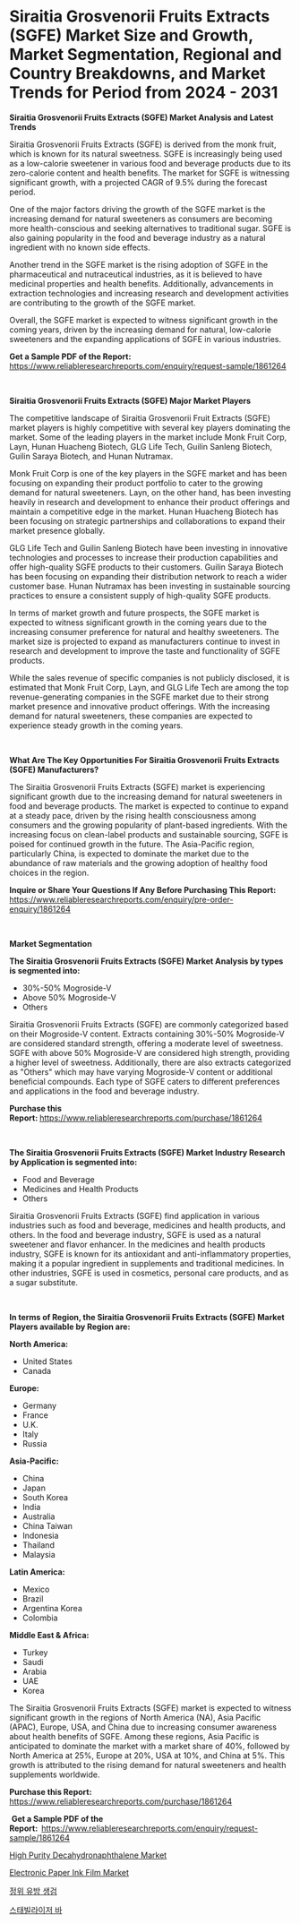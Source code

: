 <p><h1>Siraitia Grosvenorii Fruits Extracts (SGFE) Market Size and Growth, Market Segmentation, Regional and Country Breakdowns, and Market Trends for Period from 2024 -  2031</h1></p><p><strong>Siraitia Grosvenorii Fruits Extracts (SGFE) Market Analysis and Latest Trends</strong></p>
<p><p>Siraitia Grosvenorii Fruits Extracts (SGFE) is derived from the monk fruit, which is known for its natural sweetness. SGFE is increasingly being used as a low-calorie sweetener in various food and beverage products due to its zero-calorie content and health benefits. The market for SGFE is witnessing significant growth, with a projected CAGR of 9.5% during the forecast period.</p><p>One of the major factors driving the growth of the SGFE market is the increasing demand for natural sweeteners as consumers are becoming more health-conscious and seeking alternatives to traditional sugar. SGFE is also gaining popularity in the food and beverage industry as a natural ingredient with no known side effects.</p><p>Another trend in the SGFE market is the rising adoption of SGFE in the pharmaceutical and nutraceutical industries, as it is believed to have medicinal properties and health benefits. Additionally, advancements in extraction technologies and increasing research and development activities are contributing to the growth of the SGFE market.</p><p>Overall, the SGFE market is expected to witness significant growth in the coming years, driven by the increasing demand for natural, low-calorie sweeteners and the expanding applications of SGFE in various industries.</p></p>
<p><strong>Get a Sample PDF of the Report:&nbsp;</strong> <a href="https://www.reliableresearchreports.com/enquiry/request-sample/1861264">https://www.reliableresearchreports.com/enquiry/request-sample/1861264</a></p>
<p>&nbsp;</p>
<p><strong>Siraitia Grosvenorii Fruits Extracts (SGFE) Major Market Players</strong></p>
<p><p>The competitive landscape of Siraitia Grosvenorii Fruit Extracts (SGFE) market players is highly competitive with several key players dominating the market. Some of the leading players in the market include Monk Fruit Corp, Layn, Hunan Huacheng Biotech, GLG Life Tech, Guilin Sanleng Biotech, Guilin Saraya Biotech, and Hunan Nutramax.</p><p>Monk Fruit Corp is one of the key players in the SGFE market and has been focusing on expanding their product portfolio to cater to the growing demand for natural sweeteners. Layn, on the other hand, has been investing heavily in research and development to enhance their product offerings and maintain a competitive edge in the market. Hunan Huacheng Biotech has been focusing on strategic partnerships and collaborations to expand their market presence globally.</p><p>GLG Life Tech and Guilin Sanleng Biotech have been investing in innovative technologies and processes to increase their production capabilities and offer high-quality SGFE products to their customers. Guilin Saraya Biotech has been focusing on expanding their distribution network to reach a wider customer base. Hunan Nutramax has been investing in sustainable sourcing practices to ensure a consistent supply of high-quality SGFE products.</p><p>In terms of market growth and future prospects, the SGFE market is expected to witness significant growth in the coming years due to the increasing consumer preference for natural and healthy sweeteners. The market size is projected to expand as manufacturers continue to invest in research and development to improve the taste and functionality of SGFE products.</p><p>While the sales revenue of specific companies is not publicly disclosed, it is estimated that Monk Fruit Corp, Layn, and GLG Life Tech are among the top revenue-generating companies in the SGFE market due to their strong market presence and innovative product offerings. With the increasing demand for natural sweeteners, these companies are expected to experience steady growth in the coming years.</p></p>
<p>&nbsp;</p>
<p><strong>What Are The Key Opportunities For Siraitia Grosvenorii Fruits Extracts (SGFE) Manufacturers?</strong></p>
<p><p>The Siraitia Grosvenorii Fruits Extracts (SGFE) market is experiencing significant growth due to the increasing demand for natural sweeteners in food and beverage products. The market is expected to continue to expand at a steady pace, driven by the rising health consciousness among consumers and the growing popularity of plant-based ingredients. With the increasing focus on clean-label products and sustainable sourcing, SGFE is poised for continued growth in the future. The Asia-Pacific region, particularly China, is expected to dominate the market due to the abundance of raw materials and the growing adoption of healthy food choices in the region.</p></p>
<p><strong>Inquire or Share Your Questions If Any Before Purchasing This Report:</strong> <a href="https://www.reliableresearchreports.com/enquiry/pre-order-enquiry/1861264">https://www.reliableresearchreports.com/enquiry/pre-order-enquiry/1861264</a></p>
<p>&nbsp;</p>
<p><strong>Market Segmentation</strong></p>
<p><strong>The Siraitia Grosvenorii Fruits Extracts (SGFE) Market Analysis by types is segmented into:</strong></p>
<p><ul><li>30%-50% Mogroside-V</li><li>Above 50% Mogroside-V</li><li>Others</li></ul></p>
<p><p>Siraitia Grosvenorii Fruits Extracts (SGFE) are commonly categorized based on their Mogroside-V content. Extracts containing 30%-50% Mogroside-V are considered standard strength, offering a moderate level of sweetness. SGFE with above 50% Mogroside-V are considered high strength, providing a higher level of sweetness. Additionally, there are also extracts categorized as "Others" which may have varying Mogroside-V content or additional beneficial compounds. Each type of SGFE caters to different preferences and applications in the food and beverage industry.</p></p>
<p><strong>Purchase this Report:&nbsp;</strong><a href="https://www.reliableresearchreports.com/purchase/1861264">https://www.reliableresearchreports.com/purchase/1861264</a></p>
<p>&nbsp;</p>
<p><strong>The Siraitia Grosvenorii Fruits Extracts (SGFE) Market Industry Research by Application is segmented into:</strong></p>
<p><ul><li>Food and Beverage</li><li>Medicines and Health Products</li><li>Others</li></ul></p>
<p><p>Siraitia Grosvenorii Fruits Extracts (SGFE) find application in various industries such as food and beverage, medicines and health products, and others. In the food and beverage industry, SGFE is used as a natural sweetener and flavor enhancer. In the medicines and health products industry, SGFE is known for its antioxidant and anti-inflammatory properties, making it a popular ingredient in supplements and traditional medicines. In other industries, SGFE is used in cosmetics, personal care products, and as a sugar substitute.</p></p>
<p>&nbsp;</p>
<p><strong>In terms of Region, the Siraitia Grosvenorii Fruits Extracts (SGFE) Market Players available by Region are:</strong></p>
<p>
    <p> <strong> North America: </strong>
        <ul>
            <li>United States</li>
            <li>Canada</li>
        </ul>
        </p> 
    <p> <strong> Europe: </strong>
        <ul>
            <li>Germany</li>
            <li>France</li>
            <li>U.K.</li>
            <li>Italy</li>
            <li>Russia</li>
        </ul>
        </p> 
    <p> <strong> Asia-Pacific: </strong>
        <ul>
            <li>China</li>
            <li>Japan</li>
            <li>South Korea</li>
            <li>India</li>
            <li>Australia</li>
            <li>China Taiwan</li>
            <li>Indonesia</li>
            <li>Thailand</li>
            <li>Malaysia</li>
        </ul>
        </p> 
    <p> <strong> Latin America: </strong>
        <ul>
            <li>Mexico</li>
            <li>Brazil</li>
            <li>Argentina Korea</li>
            <li>Colombia</li>
        </ul>
        </p> 
    <p> <strong> Middle East & Africa: </strong>
        <ul>
            <li>Turkey</li>
            <li>Saudi</li>
            <li>Arabia</li>
            <li>UAE</li>
            <li>Korea</li>
        </ul>
    </p>
    </p>
<p><p>The Siraitia Grosvenorii Fruits Extracts (SGFE) market is expected to witness significant growth in the regions of North America (NA), Asia Pacific (APAC), Europe, USA, and China due to increasing consumer awareness about health benefits of SGFE. Among these regions, Asia Pacific is anticipated to dominate the market with a market share of 40%, followed by North America at 25%, Europe at 20%, USA at 10%, and China at 5%. This growth is attributed to the rising demand for natural sweeteners and health supplements worldwide.</p></p>
<p><strong>Purchase this Report: </strong><a href="https://www.reliableresearchreports.com/purchase/1861264">https://www.reliableresearchreports.com/purchase/1861264</a></p>
<p>&nbsp;<strong>Get a Sample PDF of the Report:&nbsp;&nbsp;</strong><a href="https://www.reliableresearchreports.com/enquiry/request-sample/1861264">https://www.reliableresearchreports.com/enquiry/request-sample/1861264</a></p>
<p><strong></strong></p>
<p><p><a href="https://github.com/nicoletavirag/Market-Research-Report-List-2/blob/main/high-purity-decahydronaphthalene-market.md">High Purity Decahydronaphthalene Market</a></p><p><a href="https://github.com/redneck06/Market-Research-Report-List-2/blob/main/electronic-paper-ink-film-market.md">Electronic Paper Ink Film Market</a></p><p><a href="https://medium.com/@mujgankortalih/%EC%8A%A4%ED%85%8C%EB%A0%88%EC%98%A4%ED%83%80%ED%81%AC%ED%8B%B1-%EC%9C%A0%EB%B0%A9-%EC%83%9D%EA%B2%80-%EC%8B%9C%EC%9E%A5-%EB%8F%99%ED%96%A5-%EB%B0%8F-%EC%8B%9C%EC%9E%A5-%EB%B6%84%EC%84%9D%EC%9D%80-2024-2031%EB%85%84%EA%B9%8C%EC%A7%80-%EC%98%88%EC%B8%A1%EB%90%A9%EB%8B%88%EB%8B%A4-07cf931ba0bc">정위 유방 생검</a></p><p><a href="https://medium.com/@vlcostes/%EC%95%88%EC%A0%95%EC%A0%9C-%EB%B0%94-%EC%8B%9C%EC%9E%A5-%ED%86%B5%EC%B0%B0-%EC%8B%9C%EC%9E%A5-%EB%8F%99%ED%96%A5-%EC%84%B1%EC%9E%A5-2024%EB%85%84%EB%B6%80%ED%84%B0-2031%EB%85%84%EA%B9%8C%EC%A7%80-%EC%98%88%EC%83%81-%EC%A4%91-b984bf2cca76">스태빌라이저 바</a></p></p>